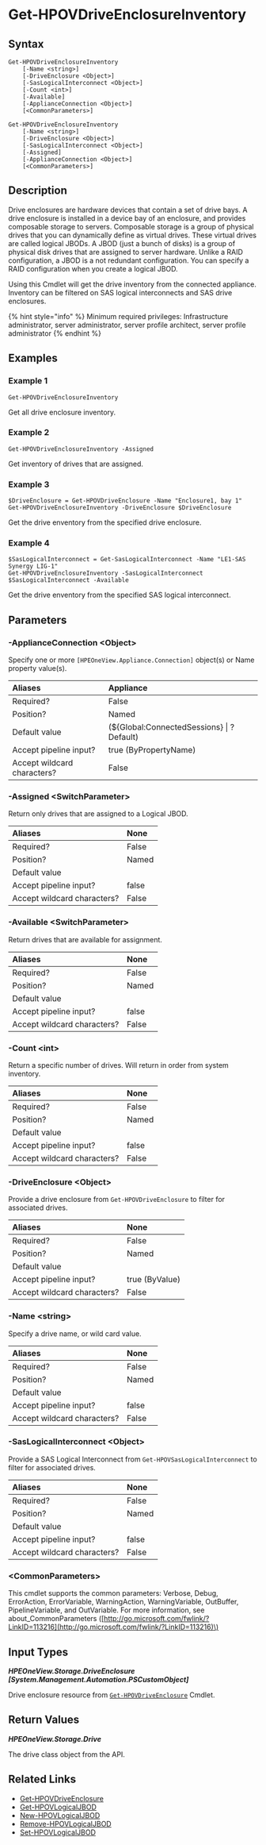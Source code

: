 ﻿---
description: Get the HPE Synergy D3940 drive enclosure inventory.
---

# Get-HPOVDriveEnclosureInventory

## Syntax

```text
Get-HPOVDriveEnclosureInventory
    [-Name <string>]
    [-DriveEnclosure <Object>]
    [-SasLogicalInterconnect <Object>]
    [-Count <int>]
    [-Available]
    [-ApplianceConnection <Object>]
    [<CommonParameters>]
```

```text
Get-HPOVDriveEnclosureInventory
    [-Name <string>]
    [-DriveEnclosure <Object>]
    [-SasLogicalInterconnect <Object>]
    [-Assigned]
    [-ApplianceConnection <Object>]
    [<CommonParameters>]
```

## Description

Drive enclosures are hardware devices that contain a set of drive bays. A drive enclosure is installed in a device bay of an enclosure, and provides composable storage to servers. Composable storage is a group of physical drives that you can dynamically define as virtual drives. These virtual drives are called logical JBODs. A JBOD (just a bunch of disks) is a group of physical disk drives that are assigned to server hardware. Unlike a RAID configuration, a JBOD is a not redundant configuration. You can specify a RAID configuration when you create a logical JBOD.

Using this Cmdlet will get the drive inventory from the connected appliance.  Inventory can be filtered on SAS logical interconnects and SAS drive enclosures.

{% hint style="info" %}
Minimum required privileges: Infrastructure administrator, server administrator, server profile architect, server profile administrator
{% endhint %}

## Examples

###  Example 1 

```text
Get-HPOVDriveEnclosureInventory
```

Get all drive enclosure inventory.

###  Example 2 

```text
Get-HPOVDriveEnclosureInventory -Assigned
```

Get inventory of drives that are assigned.

###  Example 3 

```text
$DriveEnclosure = Get-HPOVDriveEnclosure -Name "Enclosure1, bay 1"
Get-HPOVDriveEnclosureInventory -DriveEnclosure $DriveEnclosure
```

Get the drive enventory from the specified drive enclosure.

###  Example 4 

```text
$SasLogicalInterconnect = Get-SasLogicalInterconnect -Name "LE1-SAS Synergy LIG-1"
Get-HPOVDriveEnclosureInventory -SasLogicalInterconnect $SasLogicalInterconnect -Available
```

Get the drive enventory from the specified SAS logical interconnect.

## Parameters

### -ApplianceConnection &lt;Object&gt;

Specify one or more `[HPEOneView.Appliance.Connection]` object(s) or Name property value(s).

| Aliases | Appliance |
| :--- | :--- |
| Required? | False |
| Position? | Named |
| Default value | (${Global:ConnectedSessions} &vert; ? Default) |
| Accept pipeline input? | true (ByPropertyName) |
| Accept wildcard characters? | False |

### -Assigned &lt;SwitchParameter&gt;

Return only drives that are assigned to a Logical JBOD.

| Aliases | None |
| :--- | :--- |
| Required? | False |
| Position? | Named |
| Default value |  |
| Accept pipeline input? | false |
| Accept wildcard characters? | False |

### -Available &lt;SwitchParameter&gt;

Return drives that are available for assignment.

| Aliases | None |
| :--- | :--- |
| Required? | False |
| Position? | Named |
| Default value |  |
| Accept pipeline input? | false |
| Accept wildcard characters? | False |

### -Count &lt;int&gt;

Return a specific number of drives.  Will return in order from system inventory.

| Aliases | None |
| :--- | :--- |
| Required? | False |
| Position? | Named |
| Default value |  |
| Accept pipeline input? | false |
| Accept wildcard characters? | False |

### -DriveEnclosure &lt;Object&gt;

Provide a drive enclosure from `Get-HPOVDriveEnclosure` to filter for associated drives.

| Aliases | None |
| :--- | :--- |
| Required? | False |
| Position? | Named |
| Default value |  |
| Accept pipeline input? | true (ByValue) |
| Accept wildcard characters? | False |

### -Name &lt;string&gt;

Specify a drive name, or wild card value.

| Aliases | None |
| :--- | :--- |
| Required? | False |
| Position? | Named |
| Default value |  |
| Accept pipeline input? | false |
| Accept wildcard characters? | False |

### -SasLogicalInterconnect &lt;Object&gt;

Provide a SAS Logical Interconnect from `Get-HPOVSasLogicalInterconnect` to filter for associated drives.

| Aliases | None |
| :--- | :--- |
| Required? | False |
| Position? | Named |
| Default value |  |
| Accept pipeline input? | false |
| Accept wildcard characters? | False |

### &lt;CommonParameters&gt;

This cmdlet supports the common parameters: Verbose, Debug, ErrorAction, ErrorVariable, WarningAction, WarningVariable, OutBuffer, PipelineVariable, and OutVariable. For more information, see about\_CommonParameters \([http://go.microsoft.com/fwlink/?LinkID=113216](http://go.microsoft.com/fwlink/?LinkID=113216)\)

## Input Types

_**HPEOneView.Storage.DriveEnclosure [System.Management.Automation.PSCustomObject]**_

Drive enclosure resource from [`Get-HPOVDriveEnclosure`](get-hpovdriveenclosure.md) Cmdlet.

## Return Values

_**HPEOneView.Storage.Drive**_

The drive class object from the API.

## Related Links

* [Get-HPOVDriveEnclosure](get-hpovdriveenclosure.md)
* [Get-HPOVLogicalJBOD](get-hpovlogicaljbod.md)
* [New-HPOVLogicalJBOD](new-hpovlogicaljbod.md)
* [Remove-HPOVLogicalJBOD](remove-hpovlogicaljbod.md)
* [Set-HPOVLogicalJBOD](set-hpovlogicaljbod.md)
